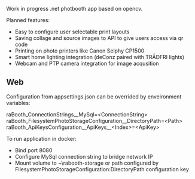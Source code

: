 Work in progress .net photbooth app based on opencv.

Planned features:
* Easy to configure user selectable print layouts
* Saving collage and source images to API to give users access via qr code
* Printing on photo printers like Canon Selphy CP1500
* Smart home lighting integration (deConz paired with TRÅDFRI lights) 
* Webcam and PTP camera integration for image acqusition

## Web

Configuration from appsettings.json can be overrided by enveironment variables:

raBooth_ConnectionStrings__MySql=\<ConnectionString>
raBooth_FilesystemPhotoStorageConfiguration__DirectoryPath=\<Path>
raBooth_ApiKeysConfiguration__ApiKeys__\<Index>=\<ApiKey>

To run application in docker:
* Bind port 8080
* Configure MySql connection string to bridge network IP
* Mount volume to ~\rabooth-storage or path configured by FilesystemPhotoStorageConfiguration:DirectoryPath configuration key